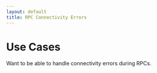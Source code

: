 ```yaml
---
layout: default
title: RPC Connectivity Errors
---
```


# Use Cases

Want to be able to handle connectivity errors during RPCs.




